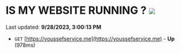 # IS MY WEBSITE RUNNING ? [![](https://img.shields.io/static/v1?label=Sponsor&message=%E2%9D%A4&logo=GitHub&color=%23fe8e86)](https://github.com/sponsors/<username>)

Last updated: **9/28/2023, 3:00:13 PM**

- `GET` [https://youssefservice.me](https://youssefservice.me) - **Up** (978ms)
